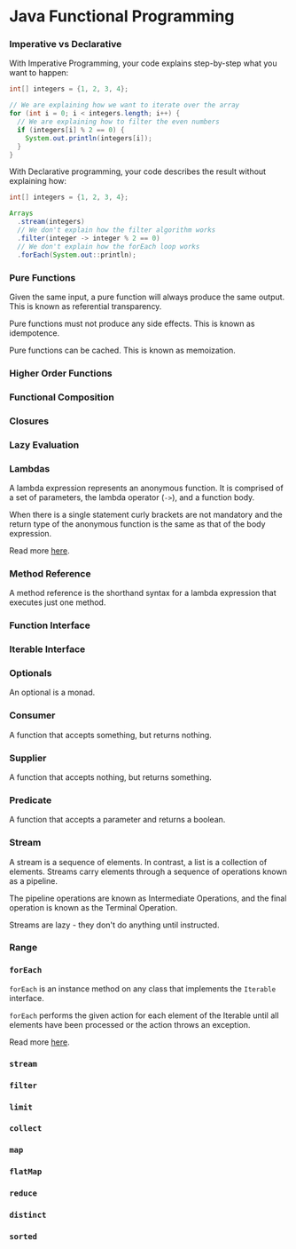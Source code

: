 # Java Functional Programming

### Imperative vs Declarative
With Imperative Programming, your code explains step-by-step what you want to happen:

```java
int[] integers = {1, 2, 3, 4};

// We are explaining how we want to iterate over the array
for (int i = 0; i < integers.length; i++) {
  // We are explaining how to filter the even numbers
  if (integers[i] % 2 == 0) {
    System.out.println(integers[i]);
  }
}
```

With Declarative programming, your code describes the result without explaining how:

```java
int[] integers = {1, 2, 3, 4};

Arrays
  .stream(integers)
  // We don't explain how the filter algorithm works
  .filter(integer -> integer % 2 == 0)
  // We don't explain how the forEach loop works
  .forEach(System.out::println);
```

### Pure Functions
Given the same input, a pure function will always produce the same output. This is known as
referential transparency.

Pure functions must not produce any side effects. This is known as idempotence.

Pure functions can be cached. This is known as memoization.

### Higher Order Functions

### Functional Composition

### Closures

### Lazy Evaluation

### Lambdas
A lambda expression represents an anonymous function. It is comprised of a set of parameters, the
lambda operator (`->`), and a function body.

When there is a single statement curly brackets are not mandatory and the return type of the
anonymous function is the same as that of the body expression.

Read more [here](https://docs.oracle.com/javase/tutorial/java/javaOO/lambdaexpressions.html).

### Method Reference
A method reference is the shorthand syntax for a lambda expression that executes just one method.

### Function Interface

### Iterable Interface

### Optionals
An optional is a monad.

### Consumer
A function that accepts something, but returns nothing.

### Supplier
A function that accepts nothing, but returns something.

### Predicate
A function that accepts a parameter and returns a boolean.

### Stream
A stream is a sequence of elements. In contrast, a list is a collection of elements. Streams carry
elements through a sequence of operations known as a pipeline.

The pipeline operations are known as Intermediate Operations, and the final operation is known as
the Terminal Operation.

Streams are lazy - they don't do anything until instructed.

### Range

### `forEach`
`forEach` is an instance method on any class that implements the `Iterable` interface.

`forEach` performs the given action for each element of the Iterable until all elements have been
processed or the action throws an exception.

Read more [here](https://docs.oracle.com/javase/8/docs/technotes/guides/language/foreach.html).

### `stream`

### `filter`

### `limit`

### `collect`

### `map`

### `flatMap`

### `reduce`

### `distinct`

### `sorted`
